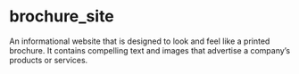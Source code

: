 # brochure_site
An informational website that is designed to look and feel like a printed brochure. 
It contains compelling text and images that advertise a company’s products or services.
